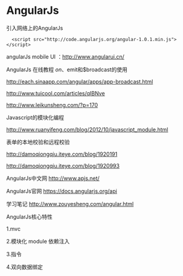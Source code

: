 # AngularJs
引入网络上的AngularJs

      <script src="http://code.angularjs.org/angular-1.0.1.min.js"></script>

angularJs mobile UI ：http://www.angularui.cn/

AngularJs 在线教程 $on、$emit和$broadcast的使用

http://each.sinaapp.com/angular/apps/app-broadcast.html

http://www.tuicool.com/articles/qIBNve

http://www.leikunsheng.com/?p=170

Javascript的模块化编程

http://www.ruanyifeng.com/blog/2012/10/javascript_module.html

 表单的本地校验和远程校验
 
 http://damoqiongqiu.iteye.com/blog/1920191
 
  http://damoqiongqiu.iteye.com/blog/1920993

AngularJs中文网
http://www.apjs.net/

AngularJs官网
https://docs.angularjs.org/api


学习笔记
http://www.zouyesheng.com/angular.html

AngularJs核心特性

 1.mvc
 
 2.模块化 module 依赖注入

 3.指令

 4.双向数据绑定
 
